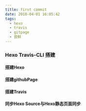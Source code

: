 ```yaml
---
title: first commit
date: 2018-04-01 16:05:42
tags:
  - hexo
  - travis
  - gitpage
  - 尝鲜
---
```


### Hexo Travis-CLI 搭建

#### 搭建Hexo

#### 搭建githubPage

#### 搭建Travis

#### 同步Hexo Source与Hexo静态页面同步